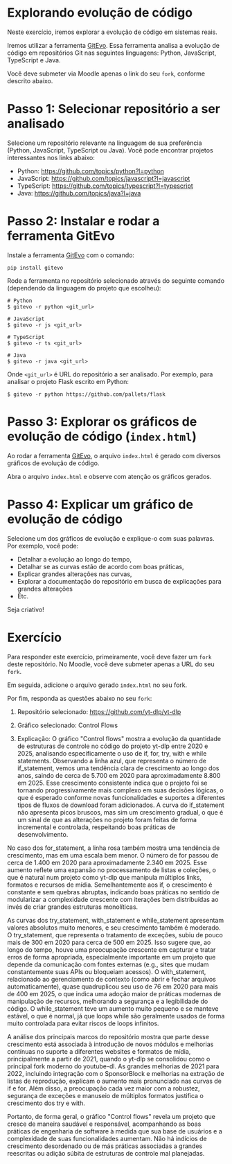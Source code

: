 # Explorando evolução de código

Neste exercício, iremos explorar a evolução de código em sistemas reais.

Iremos utilizar a ferramenta [GitEvo](https://github.com/andrehora/gitevo).
Essa ferramenta analisa a evolução de código em repositórios Git nas seguintes linguagens: Python, JavaScript, TypeScript e Java.

Você deve submeter via Moodle apenas o link do seu `fork`, conforme descrito abaixo.

# Passo 1: Selecionar repositório a ser analisado

Selecione um repositório relevante na linguagem de sua preferência (Python, JavaScript, TypeScript ou Java).
Você pode encontrar projetos interessantes nos links abaixo:

- Python: https://github.com/topics/python?l=python
- JavaScript: https://github.com/topics/javascript?l=javascript
- TypeScript: https://github.com/topics/typescript?l=typescript
- Java: https://github.com/topics/java?l=java

# Passo 2: Instalar e rodar a ferramenta GitEvo

Instale a ferramenta [GitEvo](https://github.com/andrehora/gitevo) com o comando:

```
pip install gitevo
```

Rode a ferramenta no repositório selecionado através do seguinte comando (dependendo da linguagem do projeto que escolheu):

```shell
# Python
$ gitevo -r python <git_url>

# JavaScript
$ gitevo -r js <git_url>

# TypeScript
$ gitevo -r ts <git_url>

# Java
$ gitevo -r java <git_url>
```

Onde `<git_url>` é URL do repositório a ser analisado.
Por exemplo, para analisar o projeto Flask escrito em Python:

```
$ gitevo -r python https://github.com/pallets/flask
```

# Passo 3: Explorar os gráficos de evolução de código (`index.html`)

Ao rodar a ferramenta [GitEvo](https://github.com/andrehora/gitevo), o arquivo `index.html` é gerado com diversos gráficos de evolução de código.

Abra o arquivo `index.html` e observe com atenção os gráficos gerados.

# Passo 4: Explicar um gráfico de evolução de código

Selecione um dos gráficos de evolução e explique-o com suas palavras.
Por exemplo, você pode:

- Detalhar a evolução ao longo do tempo, 
- Detalhar se as curvas estão de acordo com boas práticas,
- Explicar grandes alterações nas curvas,
- Explorar a documentação do repositório em busca de explicações para grandes alterações
- Etc.

Seja criativo!

# Exercício

Para responder este exercício, primeiramente, você deve fazer um `fork` deste repositório.
No Moodle, você deve submeter apenas a URL do seu `fork`.

Em seguida, adicione o arquivo gerado `index.html` no seu fork.

Por fim, responda as questões abaixo no seu `fork`: 

1. Repositório selecionado: https://github.com/yt-dlp/yt-dlp

2. Gráfico selecionado: Control Flows
  
3. Explicação: 
O gráfico "Control flows" mostra a evolução da quantidade de estruturas de controle no código do projeto yt-dlp entre 2020 e 2025, analisando especificamente o uso de if, for, try, with e while statements. Observando a linha azul, que representa o número de if_statement, vemos uma tendência clara de crescimento ao longo dos anos, saindo de cerca de 5.700 em 2020 para aproximadamente 8.800 em 2025. Esse crescimento consistente indica que o projeto foi se tornando progressivamente mais complexo em suas decisões lógicas, o que é esperado conforme novas funcionalidades e suportes a diferentes tipos de fluxos de download foram adicionados. A curva do if_statement não apresenta picos bruscos, mas sim um crescimento gradual, o que é um sinal de que as alterações no projeto foram feitas de forma incremental e controlada, respeitando boas práticas de desenvolvimento.

No caso dos for_statement, a linha rosa também mostra uma tendência de crescimento, mas em uma escala bem menor. O número de for passou de cerca de 1.400 em 2020 para aproximadamente 2.340 em 2025. Esse aumento reflete uma expansão no processamento de listas e coleções, o que é natural num projeto como yt-dlp que manipula múltiplos links, formatos e recursos de mídia. Semelhantemente aos if, o crescimento é constante e sem quebras abruptas, indicando boas práticas no sentido de modularizar a complexidade crescente com iterações bem distribuídas ao invés de criar grandes estruturas monolíticas.

As curvas dos try_statement, with_statement e while_statement apresentam valores absolutos muito menores, e seu crescimento também é moderado. O try_statement, que representa o tratamento de exceções, subiu de pouco mais de 300 em 2020 para cerca de 500 em 2025. Isso sugere que, ao longo do tempo, houve uma preocupação crescente em capturar e tratar erros de forma apropriada, especialmente importante em um projeto que depende da comunicação com fontes externas (e.g., sites que mudam constantemente suas APIs ou bloqueiam acessos). O with_statement, relacionado ao gerenciamento de contexto (como abrir e fechar arquivos automaticamente), quase quadruplicou seu uso de 76 em 2020 para mais de 400 em 2025, o que indica uma adoção maior de práticas modernas de manipulação de recursos, melhorando a segurança e a legibilidade do código. O while_statement teve um aumento muito pequeno e se manteve estável, o que é normal, já que loops while são geralmente usados de forma muito controlada para evitar riscos de loops infinitos.

A análise dos principais marcos do repositório mostra que parte desse crescimento está associada à introdução de novos módulos e melhorias contínuas no suporte a diferentes websites e formatos de mídia, principalmente a partir de 2021, quando o yt-dlp se consolidou como o principal fork moderno do youtube-dl. As grandes melhorias de 2021 para 2022, incluindo integração com o SponsorBlock e melhorias na extração de listas de reprodução, explicam o aumento mais pronunciado nas curvas de if e for. Além disso, a preocupação cada vez maior com a robustez, segurança de exceções e manuseio de múltiplos formatos justifica o crescimento dos try e with.

Portanto, de forma geral, o gráfico "Control flows" revela um projeto que cresce de maneira saudável e responsável, acompanhando as boas práticas de engenharia de software à medida que sua base de usuários e a complexidade de suas funcionalidades aumentam. Não há indícios de crescimento desordenado ou de más práticas associadas a grandes reescritas ou adição súbita de estruturas de controle mal planejadas.


